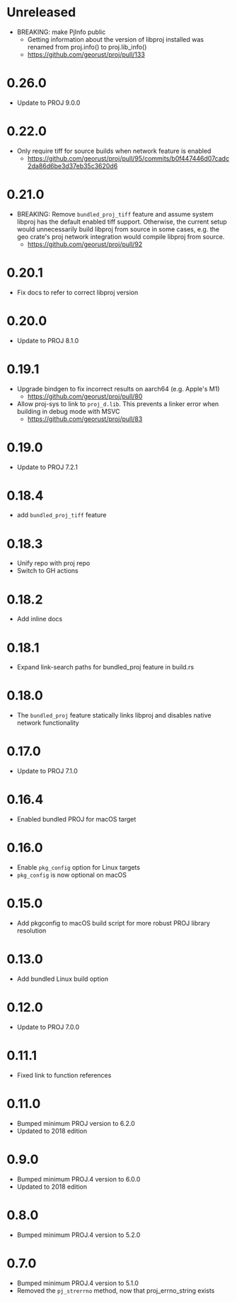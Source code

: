 # Unreleased

- BREAKING: make PjInfo public
    - Getting information about the version of libproj installed was renamed from proj.info() to proj.lib_info()
    - https://github.com/georust/proj/pull/133

# 0.26.0

- Update to PROJ 9.0.0

# 0.22.0

- Only require tiff for source builds when network feature is enabled
    - <https://github.com/georust/proj/pull/95/commits/b0f447446d07cadc2da86d6be3d37eb35c3620d6>

# 0.21.0

- BREAKING: Remove `bundled_proj_tiff` feature and assume system libproj has
  the default enabled tiff support. Otherwise, the current setup would
  unnecessarily build libproj from source in some cases, e.g. the geo crate's
  proj network integration would compile libproj from source.
    - <https://github.com/georust/proj/pull/92>

# 0.20.1
- Fix docs to refer to correct libproj version

# 0.20.0
- Update to PROJ 8.1.0

# 0.19.1

- Upgrade bindgen to fix incorrect results on aarch64 (e.g. Apple's M1)
    - <https://github.com/georust/proj/pull/80>
- Allow proj-sys to link to `proj_d.lib`. This prevents a linker error when building in debug mode with MSVC
    - <https://github.com/georust/proj/pull/83>

# 0.19.0
- Update to PROJ 7.2.1

# 0.18.4
- add `bundled_proj_tiff` feature

# 0.18.3
- Unify repo with proj repo
- Switch to GH actions

# 0.18.2
- Add inline docs

# 0.18.1
- Expand link-search paths for bundled_proj feature in build.rs

# 0.18.0
- The `bundled_proj` feature statically links libproj and disables native network functionality

# 0.17.0
- Update to PROJ 7.1.0

# 0.16.4
- Enabled bundled PROJ for macOS target

# 0.16.0
- Enable `pkg_config` option for Linux targets
- `pkg_config` is now optional on macOS

# 0.15.0
- Add pkgconfig to macOS build script for more robust PROJ library resolution

# 0.13.0
- Add bundled Linux build option

# 0.12.0
- Update to PROJ 7.0.0

# 0.11.1
- Fixed link to function references

# 0.11.0
- Bumped minimum PROJ version to 6.2.0
- Updated to 2018 edition

# 0.9.0
- Bumped minimum PROJ.4 version to 6.0.0
- Updated to 2018 edition

# 0.8.0
- Bumped minimum PROJ.4 version to 5.2.0

# 0.7.0
- Bumped minimum PROJ.4 version to 5.1.0
- Removed the `pj_strerrno` method, now that proj_errno_string exists
